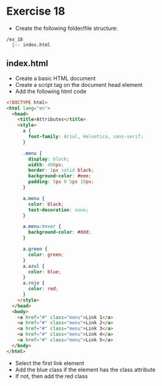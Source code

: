 # Exercise 18

- Create the following folder/file structure:

```
/ex_18
  |-- index.html
```

## index.html

- Create a basic HTML document
- Create a script tag on the document head element
- Add the following html code

```html
<!DOCTYPE html>
<html lang="en">
  <head>
    <title>Attributes</title>
    <style>
      a {
        font-family: Arial, Helvetica, sans-serif;
      }

      .menu {
        display: block;
        width: 400px;
        border: 1px solid black;
        background-color: #eee;
        padding: 5px 0 5px 10px;
      }

      a.menu {
        color: black;
        text-decoration: none;
      }

      a.menu:hover {
        background-color: #ddd;
      }

      a.green {
        color: green;
      }
      a.azul {
        color: blue;
      }
      a.rojo {
        color: red;
      }
    </style>
  </head>
  <body>
    <a href="#" class="menu">Link 1</a>
    <a href="#" class="menu">Link 2</a>
    <a href="#" class="menu">Link 3</a>
    <a href="#" class="menu">Link 4</a>
    <a href="#" class="menu">Link 5</a>
  </body>
</html>
```

- Select the first link element
- Add the blue class if the element has the class attribute
- If not, then add the red class
